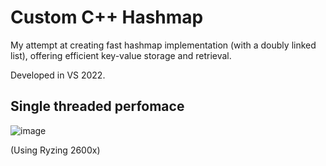 # Custom C++ Hashmap

My attempt at creating fast hashmap implementation (with a doubly linked list), offering efficient key-value storage and retrieval.

Developed in VS 2022.

## Single threaded perfomace
![image](https://github.com/AnteDev00/Custom-Hashmap/assets/151842550/a6432ea1-0ae1-4fa6-a5aa-474827dacf76)

(Using Ryzing 2600x)
